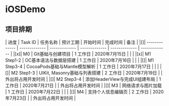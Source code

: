 # iOSDemo 
## 项目排期

| 进度 | Task ID | 任务名称 | 预计工期 | 开始时间 | 完成时间 | 备注 |
|[]| ------------- | ------------- |  ------------- | ------------- | ------------- | ------------- |
|[x]| M0 | Git基础与创建项目 | 1 工作日 | 2020年7月15日 |  |  |
|[x]| M1 Step1-2 | OC基本语法与数据层搭建 | 1 工作日 | 2020年7月16日 |  |  |
|[]| M1 Step3-4 | CocoaPods基础与Mantle模型解析 | 1 工作日 | 2020年7月17日 |  |  |
|[]| M2 Step1-3 | UIKit, Masonry基础与列表搭建  | 2 工作日 | 2020年7月19日 |  | 外出将占用开发时间 |
|[]| M2 Step3-4 | 添加HeaderView与完成UI组建布局 | 1 工作日 | 2020年7月21日 |  | 外出将占用开发时间 |
|[]| M3 | 网络请求与图片加载 | 1 工作日 | 2020年7月22日 |  |  |
|[]| M4 | 支持个人信息编辑页 | 2 工作日 | 2020年7月23日 |  | 外出将占用开发时间 |

